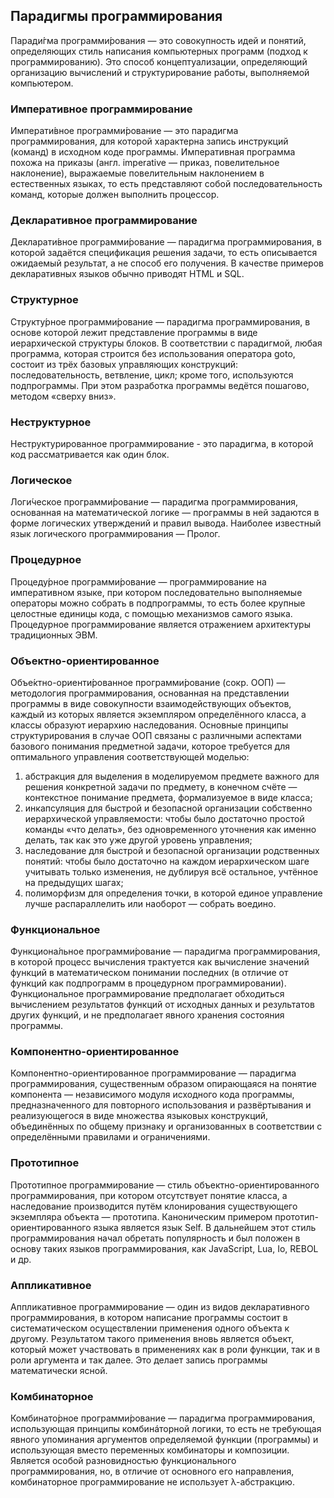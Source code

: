 ## Парадигмы программирования
Паради́гма программи́рования — это совокупность идей и понятий, определяющих стиль написания компьютерных программ
(подход к программированию). Это способ концептуализации, определяющий организацию вычислений и структурирование работы,
выполняемой компьютером.

### Императивное программирование
Императи́вное программи́рование — это парадигма программирования, для которой характерна запись инструкций (команд)
в исходном коде программы.
Императивная программа похожа на приказы (англ. imperative — приказ, повелительное наклонение), выражаемые повелительным
наклонением в естественных языках, то есть представляют собой последовательность команд, которые должен выполнить
процессор.
### Декларативное программирование
Декларати́вное программи́рование — парадигма программирования, в которой задаётся спецификация решения задачи, то есть
описывается ожидаемый результат, а не способ его получения.  В качестве примеров декларативных языков обычно приводят
HTML и SQL.
### Структурное
Структу́рное программи́рование — парадигма программирования, в основе которой лежит представление программы в виде
иерархической структуры блоков. В соответствии с парадигмой, любая программа, которая строится без использования
оператора goto, состоит из трёх базовых управляющих конструкций: последовательность, ветвление, цикл; кроме того,
используются подпрограммы. При этом разработка программы ведётся пошагово, методом «сверху вниз».
### Неструктурное
Неструктурированное программирование - это парадигма, в которой код рассматривается как один блок.
### Логическое
Логи́ческое программи́рование — парадигма программирования, основанная на математической логике — программы в ней задаются
в форме логических утверждений и правил вывода. Наиболее известный язык логического программирования — Пролог.
### Процедурное
Процеду́рное программи́рование — программирование на императивном языке, при котором последовательно выполняемые операторы
можно собрать в подпрограммы, то есть более крупные целостные единицы кода, с помощью механизмов самого языка. 
Процедурное программирование является отражением архитектуры традиционных ЭВМ.
### Объектно-ориентированное
Объе́ктно-ориенти́рованное программи́рование (сокр. ООП) — методология программирования, основанная на представлении
программы в виде совокупности взаимодействующих объектов, каждый из которых является экземпляром определённого класса,
а классы образуют иерархию наследования. Основные принципы структурирования в случае ООП связаны с различными аспектами
базового понимания предметной задачи, которое требуется для оптимального управления соответствующей моделью:
1) абстракция для выделения в моделируемом предмете важного для решения конкретной задачи по предмету, в конечном счёте
— контекстное понимание предмета, формализуемое в виде класса;
2) инкапсуляция для быстрой и безопасной организации собственно иерархической управляемости: чтобы было достаточно
простой команды «что делать», без одновременного уточнения как именно делать, так как это уже другой уровень
управления;
3) наследование для быстрой и безопасной организации родственных понятий: чтобы было достаточно на каждом иерархическом
шаге учитывать только изменения, не дублируя всё остальное, учтённое на предыдущих шагах;
4) полиморфизм для определения точки, в которой единое управление лучше распараллелить или наоборот — собрать воедино.
### Функциональное
Функциона́льное программи́рование — парадигма программирования, в которой процесс вычисления трактуется как вычисление
значений функций в математическом понимании последних (в отличие от функций как подпрограмм в процедурном
программировании). Функциональное программирование предполагает обходиться вычислением результатов функций от исходных
данных и результатов других функций, и не предполагает явного хранения состояния программы.
### Компонентно-ориентированное
Компонентно-ориентированное программирование — парадигма программирования, существенным образом опирающаяся на понятие
компонента — независимого модуля исходного кода программы, предназначенного для повторного использования и развёртывания
и реализующегося в виде множества языковых конструкций, объединённых по общему признаку и организованных в соответствии
с определёнными правилами и ограничениями.
### Прототипное
Прототипное программирование — стиль объектно-ориентированного программирования, при котором отсутствует понятие класса,
а наследование производится путём клонирования существующего экземпляра объекта — прототипа.
Каноническим примером прототип-ориентированного языка является язык Self. В дальнейшем этот стиль программирования
начал обретать популярность и был положен в основу таких языков программирования, как JavaScript, Lua, Io, REBOL и др.
### Аппликативное
Аппликативное программирование — один из видов декларативного программирования, в котором написание программы состоит в
систематическом осуществлении применения одного объекта к другому. Результатом такого применения вновь является объект,
который может участвовать в применениях как в роли функции, так и в роли аргумента и так далее. Это делает запись
программы математически ясной.
### Комбинаторное
Комбинато́рное программи́рование — парадигма программирования, использующая принципы комбинáторной логики, то есть не
требующая явного упоминания аргументов определяемой функции (программы) и использующая вместо переменных комбинаторы
и композиции. Является особой разновидностью функционального программирования, но, в отличие от основного его
направления, комбинаторное программирование не использует λ-абстракцию.